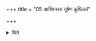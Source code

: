 +++
title = "05 आश्विनस्य यूषेण कुष्ठिकां"

+++

<details><summary>थिते</summary>

आश्विनस्य यूषेण कुष्ठिकां शफं च पूरयित्वा सीसेन तन्त्रमित्यष्टर्चेन प्रतिमन्त्रं द्वाभ्यान्द्वाभ्यां कुष्ठिकाशफाभ्यां जुहोति ५
</details>
